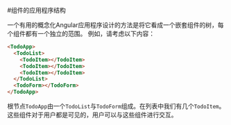 #组件的应用程序结构
 
 一个有用的概念化Angular应用程序设计的方法是将它看成一个嵌套组件的树，每个组件都有一个独立的范围。
 例如，请考虑以下内容：
 ```html
 <TodoApp>
   <TodoList>
     <TodoItem></TodoItem>
     <TodoItem></TodoItem>
     <TodoItem></TodoItem>
   </TodoList>
   <TodoForm></TodoForm>
 </TodoApp>
 ```
根节点`TodoApp`由一个`TodoList`与`TodoForm`组成。在列表中我们有几个`TodoItem`。这些组件对于用户都是可见的，用户可以与这些组件进行交互。